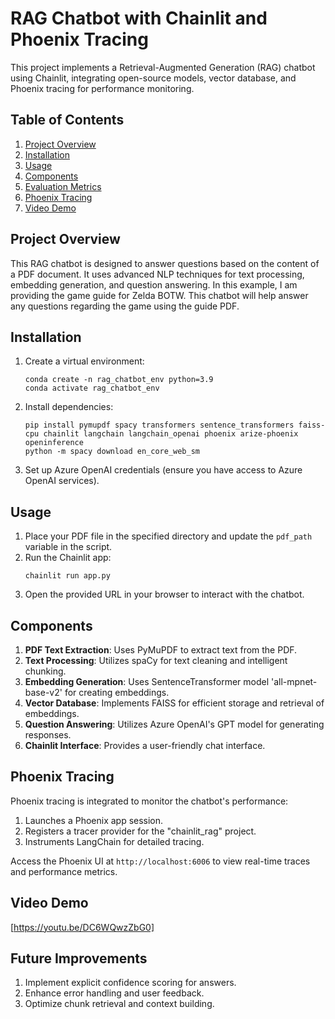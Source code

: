 # RAG Chatbot with Chainlit and Phoenix Tracing

This project implements a Retrieval-Augmented Generation (RAG) chatbot using Chainlit, integrating open-source models, vector database, and Phoenix tracing for performance monitoring.

## Table of Contents

1. [Project Overview](#project-overview)
2. [Installation](#installation)
3. [Usage](#usage)
4. [Components](#components)
5. [Evaluation Metrics](#evaluation-metrics)
6. [Phoenix Tracing](#phoenix-tracing)
7. [Video Demo](#video-demo)

## Project Overview

This RAG chatbot is designed to answer questions based on the content of a PDF document. It uses advanced NLP techniques for text processing, embedding generation, and question answering. In this example, I am providing the game guide for Zelda BOTW. This chatbot will help answer any questions regarding the game using the guide PDF.

## Installation

1. Create a virtual environment:
   ```
   conda create -n rag_chatbot_env python=3.9
   conda activate rag_chatbot_env
   ```

2. Install dependencies:
   ```
   pip install pymupdf spacy transformers sentence_transformers faiss-cpu chainlit langchain langchain_openai phoenix arize-phoenix openinference
   python -m spacy download en_core_web_sm
   ```

3. Set up Azure OpenAI credentials (ensure you have access to Azure OpenAI services).

## Usage

1. Place your PDF file in the specified directory and update the `pdf_path` variable in the script.
2. Run the Chainlit app:
   ```
   chainlit run app.py
   ```
3. Open the provided URL in your browser to interact with the chatbot.

## Components

1. **PDF Text Extraction**: Uses PyMuPDF to extract text from the PDF.
2. **Text Processing**: Utilizes spaCy for text cleaning and intelligent chunking.
3. **Embedding Generation**: Uses SentenceTransformer model 'all-mpnet-base-v2' for creating embeddings.
4. **Vector Database**: Implements FAISS for efficient storage and retrieval of embeddings.
5. **Question Answering**: Utilizes Azure OpenAI's GPT model for generating responses.
6. **Chainlit Interface**: Provides a user-friendly chat interface.

## Phoenix Tracing

Phoenix tracing is integrated to monitor the chatbot's performance:

1. Launches a Phoenix app session.
2. Registers a tracer provider for the "chainlit_rag" project.
3. Instruments LangChain for detailed tracing.

Access the Phoenix UI at `http://localhost:6006` to view real-time traces and performance metrics.

## Video Demo

[https://youtu.be/DC6WQwzZbG0]

## Future Improvements

1. Implement explicit confidence scoring for answers.
2. Enhance error handling and user feedback.
3. Optimize chunk retrieval and context building.

